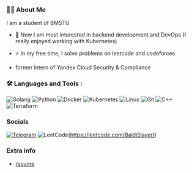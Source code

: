 ### :man_technologist: About Me 

I am a student of BMSTU

- :telescope: Now I am most interested in backend development and DevOps (I really enjoyed working with Kubernetes)

- :zap: In my free time, I solve problems on leetcode and codeforces

- former intern of Yandex Cloud Security & Compliance

### :hammer_and_wrench: Languages and Tools :
![Golang](https://img.shields.io/badge/-Go-090909?style=for-the-badge&logo=Go&logoColor=#F0E68C)
![Python](https://img.shields.io/badge/-Python-090909?style=for-the-badge&logo=Python&logoColor=#F0E68C)
![Docker](https://img.shields.io/badge/-Docker-090909?style=for-the-badge&logo=Docker&logoColor=#FFA500)
![Kubernetes](https://img.shields.io/badge/-Kubernetes-090909?style=for-the-badge&logo=Kubernetes&logoColor=#F0E68C)
![Linux](https://img.shields.io/badge/-Linux-090909?style=for-the-badge&logo=Linux&logoColor=#F5F5DC)
![Git](https://img.shields.io/badge/-Git-090909?style=for-the-badge&logo=Git&logoColor=#B22222)
![C++](https://img.shields.io/badge/-C++-090909?style=for-the-badge&logo=C%2b%2b&logoColor=6296CC)
![Terraform](https://img.shields.io/badge/-Terraform-090909?style=for-the-badge&logo=Terraform&logoColor=#F0E68C)


### Socials
[![Telegram](https://img.shields.io/badge/-Telegram-090909?style=for-the-badge&logo=telegram&logoColor=27A0D9)](https://t.me/Irochka_Hazker)
![LeetCode](https://img.shields.io/badge/LeetCode-000000?style=for-the-badge&logo=LeetCode&logoColor=#d16c06)(https://leetcode.com/BaldiSlayer/)


### Extra info
- [resume](https://github.com/BaldiSlayer/resume)
